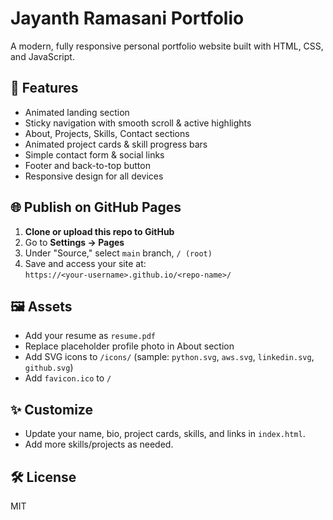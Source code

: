 # Jayanth Ramasani  Portfolio

A modern, fully responsive personal portfolio website built with HTML, CSS, and JavaScript.

## 🚀 Features

- Animated landing section
- Sticky navigation with smooth scroll & active highlights
- About, Projects, Skills, Contact sections
- Animated project cards & skill progress bars
- Simple contact form & social links
- Footer and back-to-top button
- Responsive design for all devices

## 🌐 Publish on GitHub Pages

1. **Clone or upload this repo to GitHub**
2. Go to **Settings → Pages**
3. Under "Source," select `main` branch, `/ (root)`
4. Save and access your site at:  
   `https://<your-username>.github.io/<repo-name>/`

## 🖼️ Assets

- Add your resume as `resume.pdf`
- Replace placeholder profile photo in About section
- Add SVG icons to `/icons/` (sample: `python.svg`, `aws.svg`, `linkedin.svg`, `github.svg`)
- Add `favicon.ico` to `/`

## ✨ Customize

- Update your name, bio, project cards, skills, and links in `index.html`.
- Add more skills/projects as needed.

## 🛠️ License

MIT
